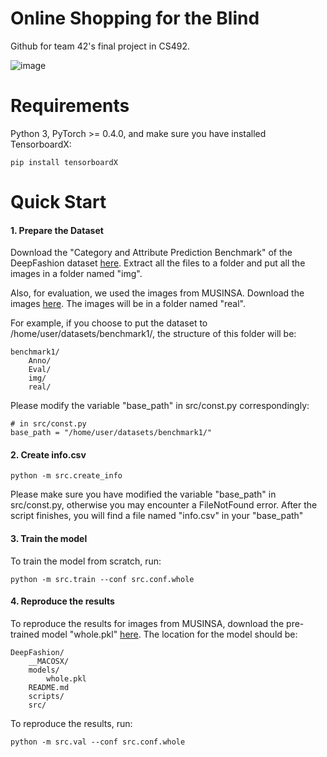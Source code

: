 # Online Shopping for the Blind

Github for team 42's final project in CS492.

![image](https://user-images.githubusercontent.com/45480548/146496497-b55e2faa-3c6c-433f-9897-d688d97d7d48.png)

# Requirements

Python 3, PyTorch >= 0.4.0, and make sure you have installed TensorboardX:

	pip install tensorboardX

# Quick Start

#### 1. Prepare the Dataset

Download the "Category and Attribute Prediction Benchmark" of the DeepFashion dataset [here](http://mmlab.ie.cuhk.edu.hk/projects/DeepFashion/AttributePrediction.html). Extract all the files to a folder and put all the images in a folder named "img".

Also, for evaluation, we used the images from MUSINSA. Download the images [here](https://drive.google.com/drive/folders/18sg1oCNp5xN4c9CBffdIb01oSqlEuFvd?usp=sharing). The images will be in a folder named "real".

For example, if you choose to put the dataset to /home/user/datasets/benchmark1/, the structure of this folder will be:

	benchmark1/
	    Anno/
	    Eval/
	    img/
	    real/

Please modify the variable "base_path" in src/const.py correspondingly:

	# in src/const.py
	base_path = "/home/user/datasets/benchmark1/"

#### 2. Create info.csv

	python -m src.create_info

Please make sure you have modified the variable "base_path" in src/const.py, otherwise you may encounter a FileNotFound error. After the script finishes, you will find a file named "info.csv" in your "base_path"

#### 3. Train the model

To train the model from scratch, run:

	python -m src.train --conf src.conf.whole

#### 4. Reproduce the results

To reproduce the results for images from MUSINSA, download the pre-trained model "whole.pkl" [here](). The location for the model should be:

	DeepFashion/
	    __MACOSX/
	    models/
	        whole.pkl
	    README.md
	    scripts/
	    src/

To reproduce the results, run:

	python -m src.val --conf src.conf.whole

